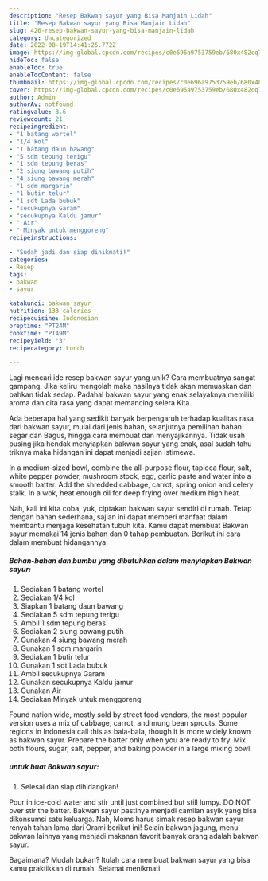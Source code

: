 ```yaml
---
description: "Resep Bakwan sayur yang Bisa Manjain Lidah"
title: "Resep Bakwan sayur yang Bisa Manjain Lidah"
slug: 426-resep-bakwan-sayur-yang-bisa-manjain-lidah
category: Uncategorized
date: 2022-08-19T14:41:25.772Z
image: https://img-global.cpcdn.com/recipes/c0e696a9753759eb/680x482cq70/bakwan-sayur-foto-resep-utama.jpg
hideToc: false
enableToc: true
enableTocContent: false
thumbnail: https://img-global.cpcdn.com/recipes/c0e696a9753759eb/680x482cq70/bakwan-sayur-foto-resep-utama.jpg
cover: https://img-global.cpcdn.com/recipes/c0e696a9753759eb/680x482cq70/bakwan-sayur-foto-resep-utama.jpg
author: Admin
authorAv: notfound
ratingvalue: 3.6
reviewcount: 21
recipeingredient:
- "1 batang wortel"
- "1/4 kol"
- "1 batang daun bawang"
- "5 sdm tepung terigu"
- "1 sdm tepung beras"
- "2 siung bawang putih"
- "4 siung bawang merah"
- "1 sdm margarin"
- "1 butir telur"
- "1 sdt Lada bubuk"
- "secukupnya Garam"
- "secukupnya Kaldu jamur"
- " Air"
- " Minyak untuk menggoreng"
recipeinstructions:

- "Sudah jadi dan siap dinikmati!"
categories:
- Resep
tags:
- bakwan
- sayur

katakunci: bakwan sayur 
nutrition: 133 calories
recipecuisine: Indonesian
preptime: "PT24M"
cooktime: "PT49M"
recipeyield: "3"
recipecategory: Lunch

---
```





Lagi mencari ide resep bakwan sayur yang unik? Cara membuatnya sangat gampang. Jika keliru mengolah maka hasilnya tidak akan memuaskan dan bahkan tidak sedap. Padahal bakwan sayur yang enak selayaknya memiliki aroma dan cita rasa yang dapat memancing selera Kita.





Ada beberapa hal yang sedikit banyak berpengaruh terhadap kualitas rasa dari bakwan sayur, mulai dari jenis bahan, selanjutnya pemilihan bahan segar dan Bagus, hingga cara membuat dan menyajikannya. Tidak usah pusing jika hendak menyiapkan bakwan sayur yang enak,      asal sudah tahu triknya maka hidangan ini dapat menjadi sajian istimewa.














In a medium-sized bowl, combine the all-purpose flour, tapioca flour, salt, white pepper powder, mushroom stock, egg, garlic paste and water into a smooth batter. Add the shredded cabbage, carrot, spring onion and celery stalk. In a wok, heat enough oil for deep frying over medium high heat.






Nah, kali ini kita coba, yuk, ciptakan bakwan sayur sendiri di rumah. Tetap dengan bahan sederhana, sajian ini dapat memberi manfaat dalam membantu menjaga kesehatan tubuh kita. Kamu dapat membuat Bakwan sayur memakai 14 jenis bahan dan 0 tahap pembuatan. Berikut ini cara dalam membuat hidangannya.

<!--inarticleads1-->

##### Bahan-bahan dan bumbu yang dibutuhkan dalam menyiapkan Bakwan sayur:

1. Sediakan 1 batang wortel
1. Sediakan 1/4 kol
1. Siapkan 1 batang daun bawang
1. Sediakan 5 sdm tepung terigu
1. Ambil 1 sdm tepung beras
1. Sediakan 2 siung bawang putih
1. Gunakan 4 siung bawang merah
1. Gunakan 1 sdm margarin
1. Sediakan 1 butir telur
1. Gunakan 1 sdt Lada bubuk
1. Ambil secukupnya Garam
1. Gunakan secukupnya Kaldu jamur
1. Gunakan  Air
1. Sediakan  Minyak untuk menggoreng


Found nation wide, mostly sold by street food vendors, the most popular version uses a mix of cabbage, carrot, and mung bean sprouts. Some regions in Indonesia call this as bala-bala, though it is more widely known as bakwan sayur. Prepare the batter only when you are ready to fry. Mix both flours, sugar, salt, pepper, and baking powder in a large mixing bowl. 

<!--inarticleads2-->

#####  untuk buat Bakwan sayur:


1. Selesai dan siap dihidangkan!

Pour in ice-cold water and stir until just combined but still lumpy. DO NOT over stir the batter. Bakwan sayur pastinya menjadi camilan asyik yang bisa dikonsumsi satu keluarga. Nah, Moms harus simak resep bakwan sayur renyah tahan lama dari Orami berikut ini! Selain bakwan jagung, menu bakwan lainnya yang menjadi makanan favorit banyak orang adalah bakwan sayur. 

Bagaimana? Mudah bukan? Itulah cara membuat bakwan sayur yang bisa kamu praktikkan di rumah. Selamat menikmati
